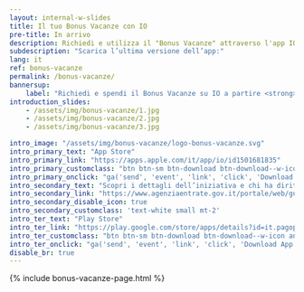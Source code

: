 ```yaml
---
layout: internal-w-slides
title: Il tuo Bonus Vacanze con IO
pre-title: In arrivo
description: Richiedi e utilizza il "Bonus Vacanze" attraverso l'app IO in modo semplice e sicuro
subdescription: "Scarica l’ultima versione dell’app:"
lang: it
ref: bonus-vacanze
permalink: /bonus-vacanze/
bannersup:
    label: "Richiedi e spendi il Bonus Vacanze su IO a partire <strong>dal 1°luglio e fino al 31 dicembre 2020</strong>"
introduction_slides:
    - /assets/img/bonus-vacanze/1.jpg
    - /assets/img/bonus-vacanze/2.jpg
    - /assets/img/bonus-vacanze/3.jpg

intro_image: "/assets/img/bonus-vacanze/logo-bonus-vacanze.svg"
intro_primary_text: "App Store"
intro_primary_link: "https://apps.apple.com/it/app/io/id1501681835"
intro_primary_customclass: "btn btn-sm btn-download btn-download--w-icon ios text-uppercase px-3 px-md-5 mr-2"
intro_primary_onclick: "ga('send', 'event', 'link', 'click', 'Download App', 1)"
intro_secondary_text: "Scopri i dettagli dell’iniziativa e chi ha diritto al bonus"
intro_secondary_link: "https://www.agenziaentrate.gov.it/portale/web/guest/bonus-vacanze1"
intro_secondary_disable_icon: true
intro_secondary_customclass: 'text-white small mt-2'
intro_ter_text: "Play Store"
intro_ter_link: "https://play.google.com/store/apps/details?id=it.pagopa.io.app"
intro_ter_customclass: "btn btn-sm btn-download btn-download--w-icon android text-uppercase px-3 px-md-5 "
intro_ter_onclick: "ga('send', 'event', 'link', 'click', 'Download App', 2)"
disable_br: true
---
```


{% include bonus-vacanze-page.html %}
